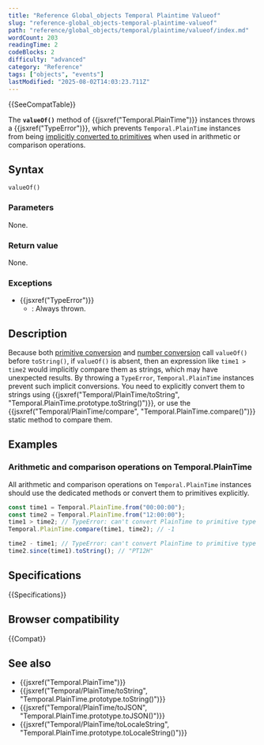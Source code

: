 ```yaml
---
title: "Reference Global_objects Temporal Plaintime Valueof"
slug: "reference-global_objects-temporal-plaintime-valueof"
path: "reference/global_objects/temporal/plaintime/valueof/index.md"
wordCount: 203
readingTime: 2
codeBlocks: 2
difficulty: "advanced"
category: "Reference"
tags: ["objects", "events"]
lastModified: "2025-08-02T14:03:23.711Z"
---
```



{{SeeCompatTable}}

The **`valueOf()`** method of {{jsxref("Temporal.PlainTime")}} instances throws a {{jsxref("TypeError")}}, which prevents `Temporal.PlainTime` instances from being [implicitly converted to primitives](/en-US/docs/Web/JavaScript/Guide/Data_structures#primitive_coercion) when used in arithmetic or comparison operations.

## Syntax

```js-nolint
valueOf()
```

### Parameters

None.

### Return value

None.

### Exceptions

- {{jsxref("TypeError")}}
  - : Always thrown.

## Description

Because both [primitive conversion](/en-US/docs/Web/JavaScript/Guide/Data_structures#primitive_coercion) and [number conversion](/en-US/docs/Web/JavaScript/Reference/Global_Objects/Number#number_coercion) call `valueOf()` before `toString()`, if `valueOf()` is absent, then an expression like `time1 > time2` would implicitly compare them as strings, which may have unexpected results. By throwing a `TypeError`, `Temporal.PlainTime` instances prevent such implicit conversions. You need to explicitly convert them to strings using {{jsxref("Temporal/PlainTime/toString", "Temporal.PlainTime.prototype.toString()")}}, or use the {{jsxref("Temporal/PlainTime/compare", "Temporal.PlainTime.compare()")}} static method to compare them.

## Examples

### Arithmetic and comparison operations on Temporal.PlainTime

All arithmetic and comparison operations on `Temporal.PlainTime` instances should use the dedicated methods or convert them to primitives explicitly.

```js
const time1 = Temporal.PlainTime.from("00:00:00");
const time2 = Temporal.PlainTime.from("12:00:00");
time1 > time2; // TypeError: can't convert PlainTime to primitive type
Temporal.PlainTime.compare(time1, time2); // -1

time2 - time1; // TypeError: can't convert PlainTime to primitive type
time2.since(time1).toString(); // "PT12H"
```

## Specifications

{{Specifications}}

## Browser compatibility

{{Compat}}

## See also

- {{jsxref("Temporal.PlainTime")}}
- {{jsxref("Temporal/PlainTime/toString", "Temporal.PlainTime.prototype.toString()")}}
- {{jsxref("Temporal/PlainTime/toJSON", "Temporal.PlainTime.prototype.toJSON()")}}
- {{jsxref("Temporal/PlainTime/toLocaleString", "Temporal.PlainTime.prototype.toLocaleString()")}}
